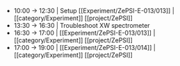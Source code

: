 - 10:00 -> 12:30 | Setup [[Experiment/ZePSI-E-013/013]] | [[category/Experiment]] [[project/ZePSI]]
- 13:30 -> 16:30 | Troubleshoot XW spectrometer
- 16:30 -> 17:00 | [[Experiment/ZePSI-E-013/013]] | [[category/Experiment]] [[project/ZePSI]]
- 17:00 -> 19:00 | [[Experiment/ZePSI-E-013/014]] | [[category/Experiment]] [[project/ZePSI]]